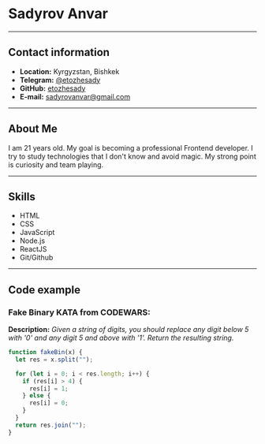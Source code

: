 # Sadyrov Anvar

---

## Contact information

- **Location:** Kyrgyzstan, Bishkek
- **Telegram:** [@etozhesady](https://t.me/etozhesady)
- **GitHub:** [etozhesady](https://github.com/etozhesady)
- **E-mail:** sadyrovanvar@gmail.com

---

## About Me

I am 21 years old. My goal is becoming a professional Frontend developer.
I try to study technologies that I don't know and avoid magic.
My strong point is curiosity and team playing.

---

## Skills

- HTML
- CSS
- JavaScript
- Node.js
- ReactJS
- Git/Github

---

## Code example

### Fake Binary KATA from CODEWARS:

**Description:**
_Given a string of digits, you should replace any digit below 5 with '0' and any digit 5 and above with '1'. Return the resulting string._

```javascript
function fakeBin(x) {
  let res = x.split("");

  for (let i = 0; i < res.length; i++) {
    if (res[i] > 4) {
      res[i] = 1;
    } else {
      res[i] = 0;
    }
  }
  return res.join("");
}
```
